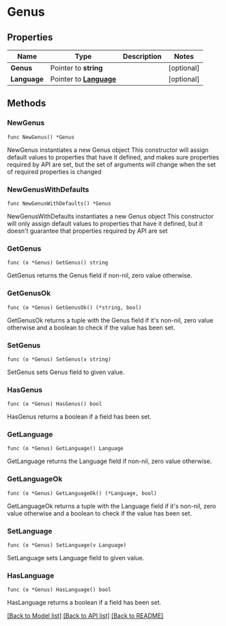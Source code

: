 # Genus

## Properties

Name | Type | Description | Notes
------------ | ------------- | ------------- | -------------
**Genus** | Pointer to **string** |  | [optional] 
**Language** | Pointer to [**Language**](Language.md) |  | [optional] 

## Methods

### NewGenus

`func NewGenus() *Genus`

NewGenus instantiates a new Genus object
This constructor will assign default values to properties that have it defined,
and makes sure properties required by API are set, but the set of arguments
will change when the set of required properties is changed

### NewGenusWithDefaults

`func NewGenusWithDefaults() *Genus`

NewGenusWithDefaults instantiates a new Genus object
This constructor will only assign default values to properties that have it defined,
but it doesn't guarantee that properties required by API are set

### GetGenus

`func (o *Genus) GetGenus() string`

GetGenus returns the Genus field if non-nil, zero value otherwise.

### GetGenusOk

`func (o *Genus) GetGenusOk() (*string, bool)`

GetGenusOk returns a tuple with the Genus field if it's non-nil, zero value otherwise
and a boolean to check if the value has been set.

### SetGenus

`func (o *Genus) SetGenus(v string)`

SetGenus sets Genus field to given value.

### HasGenus

`func (o *Genus) HasGenus() bool`

HasGenus returns a boolean if a field has been set.

### GetLanguage

`func (o *Genus) GetLanguage() Language`

GetLanguage returns the Language field if non-nil, zero value otherwise.

### GetLanguageOk

`func (o *Genus) GetLanguageOk() (*Language, bool)`

GetLanguageOk returns a tuple with the Language field if it's non-nil, zero value otherwise
and a boolean to check if the value has been set.

### SetLanguage

`func (o *Genus) SetLanguage(v Language)`

SetLanguage sets Language field to given value.

### HasLanguage

`func (o *Genus) HasLanguage() bool`

HasLanguage returns a boolean if a field has been set.


[[Back to Model list]](../README.md#documentation-for-models) [[Back to API list]](../README.md#documentation-for-api-endpoints) [[Back to README]](../README.md)


